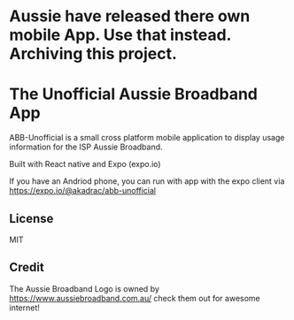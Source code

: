 # Aussie have released there own mobile App.  Use that instead.  Archiving this project.

# The Unofficial Aussie Broadband App

ABB-Unofficial is a small cross platform mobile application to display usage information for the ISP Aussie Broadband.

Built with React native and Expo (expo.io)

If you have an Andriod phone, you can run with app with the expo client via https://expo.io/@akadrac/abb-unofficial

## License

MIT

## Credit 
The Aussie Broadband Logo is owned by https://www.aussiebroadband.com.au/ check them out for awesome internet!

